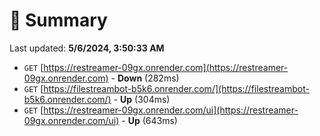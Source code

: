 # 📖 Summary
Last updated: **5/6/2024, 3:50:33 AM**

- `GET` [https://restreamer-09gx.onrender.com](https://restreamer-09gx.onrender.com) - **Down** (282ms)
- `GET` [https://filestreambot-b5k6.onrender.com/](https://filestreambot-b5k6.onrender.com/) - **Up** (304ms)
- `GET` [https://restreamer-09gx.onrender.com/ui](https://restreamer-09gx.onrender.com/ui) - **Up** (643ms)
